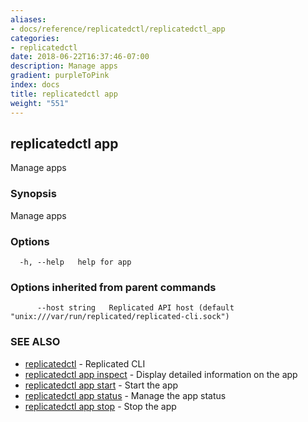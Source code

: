 ```yaml
---
aliases:
- docs/reference/replicatedctl/replicatedctl_app
categories:
- replicatedctl
date: 2018-06-22T16:37:46-07:00
description: Manage apps
gradient: purpleToPink
index: docs
title: replicatedctl app
weight: "551"
---
```


## replicatedctl app

Manage apps

### Synopsis

Manage apps

### Options

```
  -h, --help   help for app
```

### Options inherited from parent commands

```
      --host string   Replicated API host (default "unix:///var/run/replicated/replicated-cli.sock")
```

### SEE ALSO

* [replicatedctl](/api/replicatedctl/)	 - Replicated CLI
* [replicatedctl app inspect](/api/replicatedctl/replicatedctl_app_inspect/)	 - Display detailed information on the app
* [replicatedctl app start](/api/replicatedctl/replicatedctl_app_start/)	 - Start the app
* [replicatedctl app status](/api/replicatedctl/replicatedctl_app_status/)	 - Manage the app status
* [replicatedctl app stop](/api/replicatedctl/replicatedctl_app_stop/)	 - Stop the app

